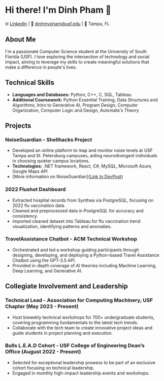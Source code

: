 # Hi there! I'm Dinh Pham 👋

🌐 [LinkedIn](https://www.linkedin.com/in/dinhmypham/) | 📧 dinhmypham@usf.edu | 📍 Tampa, FL

## About Me

I'm a passionate Computer Science student at the University of South Florida (USF). I love exploring the intersection of technology and social impact, aiming to leverage my skills to create meaningful solutions that make a difference in people's lives.

## Technical Skills

- **Languages and Databases:** Python, C++, C, SQL, Tableau
- **Additional Coursework:** Python Essential Training, Data Structures and Algorithms, Intro to Generative AI, Program Design, Computer Organization, Computer Logic and Design, Automata's Theory

## Projects

### NoiseGuardian - Shellhacks Project

- Developed an online platform to map and monitor noise levels at USF Tampa and St. Petersburg campuses, aiding neurodivergent individuals in choosing quieter campus locations.
- **Technologies:** .NET framework, React, C#, MySQL, Microsoft Azure, Google Maps API
- [More information on NoiseGuardian]([Link to DevPost](https://devpost.com/software/noiseguardian))

### 2022 Flushot Dashboard

- Extracted hospital records from Synthea via PostgreSQL, focusing on 2022 flu vaccination data.
- Cleaned and preprocessed data in PostgreSQL for accuracy and consistency.
- Imported cleaned dataset into Tableau for flu vaccination trend visualization, identifying patterns and anomalies.

### TravelAssistance Chatbot - ACM Technical Workshop

- Orchestrated and led a workshop guiding participants through designing, developing, and deploying a Python-based Travel Assistance Chatbot using the GPT-3.5 API.
- Provided in-depth coverage of AI theories including Machine Learning, Deep Learning, and Generative AI.

## Collegiate Involvement and Leadership

### Technical Lead - Association for Computing Machinery, USF Chapter (May 2023 - Present)

- Host biweekly technical workshops for 700+ undergraduate students, covering programming fundamentals to the latest tech trends.
- Collaborate with the tech team to create innovative project ideas and guide students in project planning and execution.

### Bulls L.E.A.D Cohort - USF College of Engineering Dean’s Office (August 2022 - Present)

- Selected for exceptional leadership prowess to be part of an exclusive cohort focusing on technical leadership.
- Engaged in monthly high-impact leadership events and workshops.
